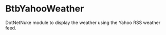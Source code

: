 BtbYahooWeather
===============

DotNetNuke module to display the weather using the Yahoo RSS weather feed.
